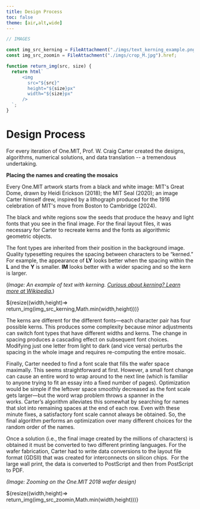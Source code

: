 ```yaml
---
title: Design Process
toc: false
theme: [air,alt,wide]
---
```


<style>
  
.img-container {
  text-align: center;
}

.img-container img {
  position: absolute;
  left:50%;
  transform: translateX(-50%);
}
  
</style>


```js
// IMAGES

const img_src_kerning = FileAttachment("./imgs/text_kerning_example.png").href;
const img_src_zoomin = FileAttachment("./imgs/crop_M.jpg").href;

function return_img(src, size) {
  return html`
      <img
        src="${src}"
        height="${size}px"
        width="${size}px"
      />
  `;
}
```

<div class= "grid grid-cols-2">
  <div class="card">
    <h1> Design Process  </h1>
    
For every iteration of One.MIT, Prof. W. Craig Carter created the designs, algorithms, numerical solutions, and data translation -- a tremendous undertaking.  

**Placing the names and creating the mosaics**  

Every One.MIT artwork starts from a black and white image:  MIT's Great Dome, drawn by Heidi Erickson (2018); the MIT Seal (2020); an image Carter himself drew, inspired by a lithograph produced for the 1916 celebration of MIT's move from Boston to Cambridge (2024). 

The black and white regions sow the seeds that produce the heavy and light fonts that you see in the final image. For the final layout files, it was necessary for Carter to recreate kerns and the fonts as algorithmic geometric objects. 

The font types are inherited from their position in the background image. Quality typesetting requires the spacing between characters to be “kerned.” For example, the appearance of **LY** looks better when the spacing within the **L** and the **Y** is smaller. **IM** looks better with a wider spacing and so the kern is larger. 

(*Image: An example of text with kerning. <a href="https://en.wikipedia.org/wiki/Kerning">Curious about kerning? Learn more at Wikipedia.</a>*)

  </div>

  <div class="card">
    ${resize((width,height)=> return_img(img_src_kerning,Math.min(width,height)))}
  </div>

  <div class="card">

The kerns are different for the different fonts—each character pair has four possible kerns. This produces some complexity because minor adjustments can switch font types that have different widths and kerns. The change in spacing produces a cascading effect on subsequent font choices. Modifying just one letter from light to dark (and vice versa) perturbs the spacing in the whole image and requires re-computing the entire mosaic.

Finally, Carter needed to find a font scale that fills the wafer space maximally. This seems straightforward at first. However, a small font change can cause an entire word to wrap around to the next line (which is familiar to anyone trying to fit an essay into a fixed number of pages). Optimization would be simple if the leftover space smoothly decreased as the font scale gets larger—but the word wrap problem throws a spanner in the works. Carter’s algorithm alleviates this somewhat by searching for names that slot into remaining spaces at the end of each row. Even with these minute fixes, a satisfactory font scale cannot always be obtained. So, the final algorithm performs an optimization over many different choices for the random order of the names. 

Once a solution (i.e., the final image created by the millions of characters) is obtained it must be converted to two different printing languages. For the wafer fabrication, Carter had to write data conversions to the layout file format (GDSII) that was created for interconnects on silicon chips.  For the large wall print, the data is converted to PostScript and then from PostScript to PDF. 

*(Image: Zooming on the One.MIT 2018 wafer design)*

  <div class="card">
    ${resize((width,height)=> return_img(img_src_zoomin,Math.min(width,height)))}
  </div>

  </div>

</div>
